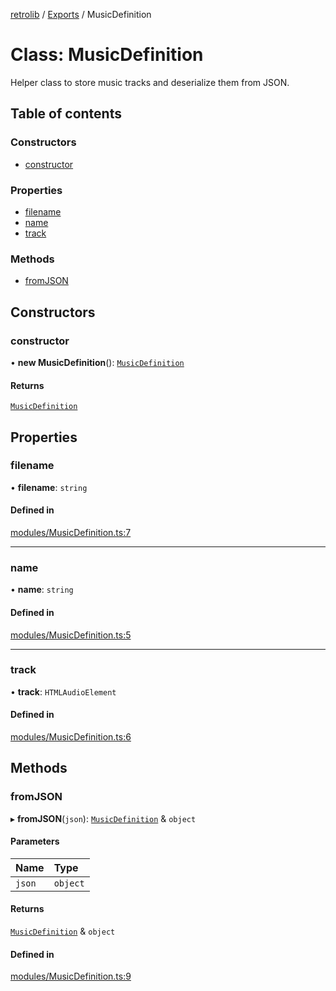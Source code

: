 [retrolib](../README.md) / [Exports](../modules.md) / MusicDefinition

# Class: MusicDefinition

Helper class to store music tracks and deserialize them from JSON.

## Table of contents

### Constructors

- [constructor](MusicDefinition.md#constructor)

### Properties

- [filename](MusicDefinition.md#filename)
- [name](MusicDefinition.md#name)
- [track](MusicDefinition.md#track)

### Methods

- [fromJSON](MusicDefinition.md#fromjson)

## Constructors

### constructor

• **new MusicDefinition**(): [`MusicDefinition`](MusicDefinition.md)

#### Returns

[`MusicDefinition`](MusicDefinition.md)

## Properties

### filename

• **filename**: `string`

#### Defined in

[modules/MusicDefinition.ts:7](https://github.com/philbgarner/retrolib/blob/a3f3c14/src/modules/MusicDefinition.ts#L7)

___

### name

• **name**: `string`

#### Defined in

[modules/MusicDefinition.ts:5](https://github.com/philbgarner/retrolib/blob/a3f3c14/src/modules/MusicDefinition.ts#L5)

___

### track

• **track**: `HTMLAudioElement`

#### Defined in

[modules/MusicDefinition.ts:6](https://github.com/philbgarner/retrolib/blob/a3f3c14/src/modules/MusicDefinition.ts#L6)

## Methods

### fromJSON

▸ **fromJSON**(`json`): [`MusicDefinition`](MusicDefinition.md) & `object`

#### Parameters

| Name | Type |
| :------ | :------ |
| `json` | `object` |

#### Returns

[`MusicDefinition`](MusicDefinition.md) & `object`

#### Defined in

[modules/MusicDefinition.ts:9](https://github.com/philbgarner/retrolib/blob/a3f3c14/src/modules/MusicDefinition.ts#L9)
